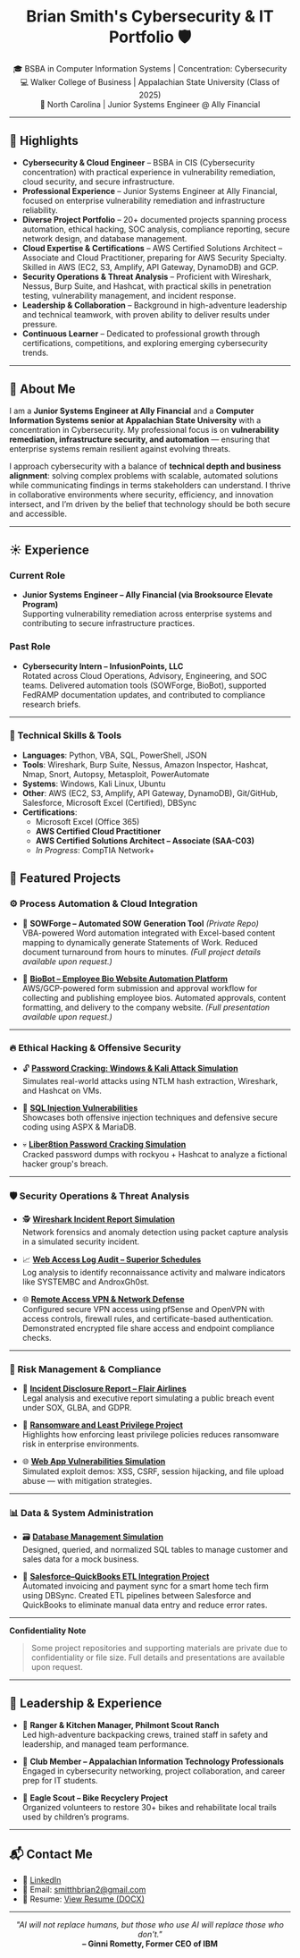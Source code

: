 <h1 align="center">Brian Smith's Cybersecurity & IT Portfolio 🛡️</h1>
<p align="center">
  🎓 BSBA in Computer Information Systems | Concentration: Cybersecurity <br>
  💻 Walker College of Business | Appalachian State University (Class of 2025) <br>
  📍 North Carolina | Junior Systems Engineer @ Ally Financial
</p>

---

## 🌟 Highlights

- **Cybersecurity & Cloud Engineer** – BSBA in CIS (Cybersecurity concentration) with practical experience in vulnerability remediation, cloud security, and secure infrastructure.  
- **Professional Experience** – Junior Systems Engineer at Ally Financial, focused on enterprise vulnerability remediation and infrastructure reliability.  
- **Diverse Project Portfolio** – 20+ documented projects spanning process automation, ethical hacking, SOC analysis, compliance reporting, secure network design, and database management.  
- **Cloud Expertise & Certifications** – AWS Certified Solutions Architect – Associate and Cloud Practitioner, preparing for AWS Security Specialty. Skilled in AWS (EC2, S3, Amplify, API Gateway, DynamoDB) and GCP.  
- **Security Operations & Threat Analysis** – Proficient with Wireshark, Nessus, Burp Suite, and Hashcat, with practical skills in penetration testing, vulnerability management, and incident response.  
- **Leadership & Collaboration** – Background in high-adventure leadership and technical teamwork, with proven ability to deliver results under pressure.  
- **Continuous Learner** – Dedicated to professional growth through certifications, competitions, and exploring emerging cybersecurity trends.  

---

## 🔹 About Me

I am a **Junior Systems Engineer at Ally Financial** and a **Computer Information Systems senior at Appalachian State University** with a concentration in Cybersecurity. My professional focus is on **vulnerability remediation, infrastructure security, and automation** — ensuring that enterprise systems remain resilient against evolving threats.  

I approach cybersecurity with a balance of **technical depth and business alignment**: solving complex problems with scalable, automated solutions while communicating findings in terms stakeholders can understand. I thrive in collaborative environments where security, efficiency, and innovation intersect, and I’m driven by the belief that technology should be both secure and accessible.  

---

## ☀️ Experience  

### Current Role  
- **Junior Systems Engineer – Ally Financial (via Brooksource Elevate Program)**  
  Supporting vulnerability remediation across enterprise systems and contributing to secure infrastructure practices.  

### Past Role  
- **Cybersecurity Intern – InfusionPoints, LLC**  
  Rotated across Cloud Operations, Advisory, Engineering, and SOC teams. Delivered automation tools (SOWForge, BioBot), supported FedRAMP documentation updates, and contributed to compliance research briefs.  

---

### 🧠 Technical Skills & Tools

- **Languages**: Python, VBA, SQL, PowerShell, JSON  
- **Tools**: Wireshark, Burp Suite, Nessus, Amazon Inspector, Hashcat, Nmap, Snort, Autopsy, Metasploit, PowerAutomate  
- **Systems**: Windows, Kali Linux, Ubuntu  
- **Other**: AWS (EC2, S3, Amplify, API Gateway, DynamoDB), Git/GitHub, Salesforce, Microsoft Excel (Certified), DBSync  
- **Certifications**:  
  - Microsoft Excel (Office 365)  
  - **AWS Certified Cloud Practitioner**  
  - **AWS Certified Solutions Architect – Associate (SAA-C03)**  
  - _In Progress_: CompTIA Network+



## 📂 Featured Projects  

### ⚙️ Process Automation & Cloud Integration  
- 📝 **SOWForge – Automated SOW Generation Tool** *(Private Repo)*  
  VBA-powered Word automation integrated with Excel-based content mapping to dynamically generate Statements of Work. Reduced document turnaround from hours to minutes. *(Full project details available upon request.)*  

- 🤖 [**BioBot – Employee Bio Website Automation Platform**](https://github.com/smitthbrian/BioBot)  
  AWS/GCP-powered form submission and approval workflow for collecting and publishing employee bios. Automated approvals, content formatting, and delivery to the company website. *(Full presentation available upon request.)*  

---

### 🔥 Ethical Hacking & Offensive Security  
- 🔓 [**Password Cracking: Windows & Kali Attack Simulation**](https://github.com/smitthbrian/Password-Cracking)  
  Simulates real-world attacks using NTLM hash extraction, Wireshark, and Hashcat on VMs.  

- 🩻 [**SQL Injection Vulnerabilities**](https://github.com/smitthbrian/SQL-Injection-Vulnerabilities)  
  Showcases both offensive injection techniques and defensive secure coding using ASPX & MariaDB.  

- 💀 [**Liber8tion Password Cracking Simulation**](https://github.com/smitthbrian/Network-Traffic-Analysis)  
  Cracked password dumps with rockyou + Hashcat to analyze a fictional hacker group's breach.  

---

### 🛡️ Security Operations & Threat Analysis  
- 🕵️ [**Wireshark Incident Report Simulation**](https://github.com/smitthbrian/Wireshark-Incident-Report-)  
  Network forensics and anomaly detection using packet capture analysis in a simulated security incident.  

- 📈 [**Web Access Log Audit – Superior Schedules**](https://github.com/smitthbrian/Password-Audit-Simulation)  
  Log analysis to identify reconnaissance activity and malware indicators like SYSTEMBC and AndroxGh0st.  

- 🌐 [**Remote Access VPN & Network Defense**](https://github.com/smitthbrian/VPN)  
  Configured secure VPN access using pfSense and OpenVPN with access controls, firewall rules, and certificate-based authentication. Demonstrated encrypted file share access and endpoint compliance checks.  

---

### 🚨 Risk Management & Compliance  
- 🧾 [**Incident Disclosure Report – Flair Airlines**](https://github.com/smitthbrian/Incident-Disclosure-Mock-Report)  
  Legal analysis and executive report simulating a public breach event under SOX, GLBA, and GDPR.  

- 🦠 [**Ransomware and Least Privilege Project**](https://github.com/smitthbrian/Ransomware-and-Least-Privilege-Project)  
  Highlights how enforcing least privilege policies reduces ransomware risk in enterprise environments.  

- 🌐 [**Web App Vulnerabilities Simulation**](https://github.com/smitthbrian/XSS-CSRF-Session-Hijacking-and-Malicious-File-Uploads)  
  Simulated exploit demos: XSS, CSRF, session hijacking, and file upload abuse — with mitigation strategies.  

---

### 📊 Data & System Administration  
- 🗃️ [**Database Management Simulation**](https://github.com/smitthbrian/Database-Management---Cumulative-MySQL-Code)  
  Designed, queried, and normalized SQL tables to manage customer and sales data for a mock business.  

- 🔄 [**Salesforce–QuickBooks ETL Integration Project**](https://github.com/smitthbrian/ETL-Project)  
  Automated invoicing and payment sync for a smart home tech firm using DBSync. Created ETL pipelines between Salesforce and QuickBooks to eliminate manual data entry and reduce error rates.  

---

**Confidentiality Note**  
> Some project repositories and supporting materials are private due to confidentiality or file size. Full details and presentations are available upon request.

---

## 💼 Leadership & Experience

- 🧭 **Ranger & Kitchen Manager, Philmont Scout Ranch**  
  Led high-adventure backpacking crews, trained staff in safety and leadership, and managed team performance.

- 🧠 **Club Member – Appalachian Information Technology Professionals**  
  Engaged in cybersecurity networking, project collaboration, and career prep for IT students.

- 🚴 **Eagle Scout – Bike Recyclery Project**  
  Organized volunteers to restore 30+ bikes and rehabilitate local trails used by children’s programs.

---

## 📬 Contact Me

- 🔗 [LinkedIn](https://www.linkedin.com/in/briansmith2025/)
- 📧 Email: smitthbrian2@gmail.com
- 💼 Resume: [View Resume (DOCX)](https://github.com/smitthbrian/BrianSmithResume/blob/main/BrianSmith_Resume_IP.docx)

---

<p align="center">
  <i>"AI will not replace humans, but those who use AI will replace those who don't."</i><br>
  <b>– Ginni Rometty, Former CEO of IBM</b>
</p>
